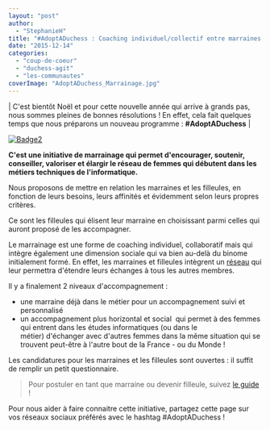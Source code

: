 ```yaml
---
layout: "post"
author: 
  - "StephanieH"
title: "#AdoptADuchess : Coaching individuel/collectif entre marraines et filleules"
date: "2015-12-14"
categories: 
  - "coup-de-coeur"
  - "duchess-agit"
  - "les-communautes"
coverImage: "AdoptADuchess_Marrainage.jpg"
---
```


| C'est bientôt Noël et pour cette nouvelle année qui arrive à grands pas, nous sommes pleines de bonnes résolutions ! En effet, cela fait quelques temps que nous préparons un nouveau programme : **#AdoptADuchess** |

[![Badge2](/assets/2015/12/2015-12-14-adoptaduchess-coaching-individuel-collectif-marraines-filleules-tech-it-dev/Badge2.png)](/assets/2015/12/2015-12-14-adoptaduchess-coaching-individuel-collectif-marraines-filleules-tech-it-dev/Badge2.png)

**C'est une initiative de marrainage qui permet d'encourager, soutenir, conseiller, valoriser et élargir le réseau de femmes qui débutent dans les métiers techniques de l'informatique.**

Nous proposons de mettre en relation les marraines et les filleules, en fonction de leurs besoins, leurs affinités et évidemment selon leurs propres critères.

Ce sont les filleules qui élisent leur marraine en choisissant parmi celles qui auront proposé de les accompagner.

Le marrainage est une forme de coaching individuel, collaboratif mais qui intègre également une dimension sociale qui va bien au-delà du binome initialement formé. En effet, les marraines et filleules intègrent un [réseau](https://www.facebook.com/groups/945565238846803/) qui leur permettra d'étendre leurs échanges à tous les autres membres.

Il y a finalement 2 niveaux d'accompagnement :

- une marraine déjà dans le métier pour un accompagnement suivi et personnalisé
- un accompagnement plus horizontal et social  qui permet à des femmes qui entrent dans les études informatiques (ou dans le métier) d'échanger avec d'autres femmes dans la même situation qui se trouvent peut-être à l'autre bout de la France - ou du Monde !

Les candidatures pour les marraines et les filleules sont ouvertes : il suffit de remplir un petit questionnaire.

> Pour postuler en tant que marraine ou devenir filleule, suivez [le guide](http://www.duchess-france.org/marrainage-adoptaduchess) !

Pour nous aider à faire connaitre cette initiative, partagez cette page sur vos réseaux sociaux préférés avec le hashtag #AdoptADuchess !
